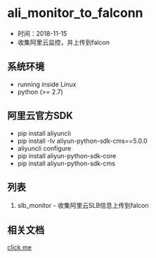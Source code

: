 # ali_monitor_to_falconn

- 时间：2018-11-15
- 收集阿里云监控，并上传到falcon

## 系统环境

- running inside Linux
- python (>= 2.7)

## 阿里云官方SDK

- pip install aliyuncli
- pip install -Iv aliyun-python-sdk-cms==5.0.0
- aliyuncli configure
- pip install aliyun-python-sdk-core
- pip install aliyun-python-sdk-cms

## 列表
1. slb_monitor - 收集阿里云SLB信息上传到falcon

## 相关文档
[click me](https://help.aliyun.com/document_detail/28622.html?spm=a2c4g.11186623.6.685.2bb83da6imuTkb)

